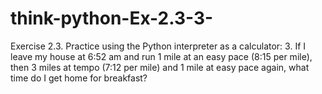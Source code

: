 # think-python-Ex-2.3-3-
Exercise 2.3. Practice using the Python interpreter as a calculator:
3. If I leave my house at 6:52 am and run 1 mile at an easy pace (8:15 per mile), then 3 miles at
tempo (7:12 per mile) and 1 mile at easy pace again, what time do I get home for breakfast?
